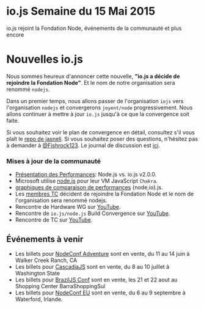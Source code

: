 # io.js Semaine du 15 Mai 2015
io.js rejoint la Fondation Node, événements de la communauté et plus encore

# Nouvelles io.js

Nous sommes heureux d'annoncer cette nouvelle, **"io.js a décide de rejoindre la Fondation Node"**. Et le nom de notre organisation sera renommé `nodejs`.

Dans un premier temps, nous allons passer de l'organisation `iojs` vers l'organisation `nodejs` et convergerons `joyent/node` progressivement. Nous allons continuer à mettre à jour `io.js` jusqu'à ce que la convergence soit faite.

Si vous souhaitez voir le plan de convergence en détail, consultez s'il vous plaît le [repo de jasnell](https://github.com/jasnell/dev-policy/blob/master/convergence.md). Si vous souhaitez poser des questions, n'hésitez pas à demander à [@Fishrock123](mailto:fishrock123@rocketmail.com). Le journal de discussion est [ici](https://github.com/nodejs/io.js/issues/1664).

### Mises à jour de la communauté

* [Présentation des Performances](https://raygun.io/blog/2015/05/performance-showdown-node-js-vs-io-js-v2-0-0/): Node.js vs. io.js v2.0.0.
* Microsoft utilise [node.js](https://github.com/Microsoft/node) pour leur VM JavaScript `Chakra`.
* [graphiques de comparaison de performances](http://thlorenz.com/benchgraph/) {node,io}.js.
* Les [membres TC](https://twitter.com/rvagg/status/598605393636429825) décident de rejoindre la Fondation Node et le nom de l'organisation sera renommé nodejs.
* Rencontre de Hardware WG sur [YouTube](https://www.youtube.com/watch?v=EFJVMGRtDWE).
* Rencontre de  `io.js/node.js` Build Convergence sur [YouTube](https://www.youtube.com/watch?v=8dxkM9vHmrY).
* Rencontre de  TC sur [YouTube](https://www.youtube.com/watch?v=UbYiFLf7MpU).

## Événements à venir

*   Les billets pour [NodeConf Adventure](http://nodeconf.com/) sont en vente, du 11 au 14 juin à Walker Creek Ranch, CA
*   Les billets pour [CascadiaJS](http://2015.cascadiajs.com/) sont en vente, du 8 au 10 juillet à Washington State
*   Les billets pour [BrazilJS Conf](http://braziljs.com.br/) sont en vente, les 21 et 22 aout au Shopping Center BarraShoppingSul
*   Les billets pour [NodeConf EU](http://nodeconf.eu/) sont en vente, du 6 au 9 septembre à Waterford, Irlande.
